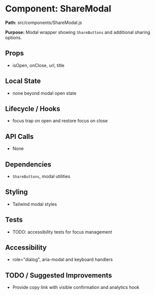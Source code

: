 # Component: ShareModal
**Path:** src/components/ShareModal.js

**Purpose:** Modal wrapper showing `ShareButtons` and additional sharing options.

## Props
- isOpen, onClose, url, title

## Local State
- none beyond modal open state

## Lifecycle / Hooks
- focus trap on open and restore focus on close

## API Calls
- None

## Dependencies
- `ShareButtons`, modal utilities

## Styling
- Tailwind modal styles

## Tests
- TODO: accessibility tests for focus management

## Accessibility
- role="dialog", aria-modal and keyboard handlers

## TODO / Suggested Improvements
- Provide copy link with visible confirmation and analytics hook
